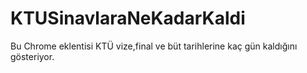 # KTUSinavlaraNeKadarKaldi
Bu Chrome eklentisi KTÜ vize,final ve büt tarihlerine kaç gün kaldığını gösteriyor.
